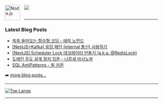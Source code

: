 <img align="left" alt="Node.js" width="50px" src="https://cdn.jsdelivr.net/npm/devicons@1.8.0/!SVG/nodejs_small.svg" style="padding-right:10px;" />  
<img src="https://img.shields.io/badge/Nestjs-E0234E?style=for-the-badge&logo=nestjs&logoColor=white">



<br />
<br />

---

### Latest Blog Posts 
<!-- [codeSTACKr](https://github.com/codeSTACKr) -->
<!-- BLOG-POST-LIST:START -->
- [쏙쏙 들어오는 함수형 코딩 - 에릭 노먼드](https://velog.io/@isntkyu/%EC%8F%99%EC%8F%99-%EB%93%A4%EC%96%B4%EC%98%A4%EB%8A%94-%ED%95%A8%EC%88%98%ED%98%95-%EC%BD%94%EB%94%A9-%EC%97%90%EB%A6%AD-%EB%85%B8%EB%A8%BC%EB%93%9C)
- [[NestJS+Kafka] 응답 패턴 &lpar;internal 통신&rpar; 사용하기](https://velog.io/@isntkyu/NestJSKafka-%EC%9D%91%EB%8B%B5-%ED%8C%A8%ED%84%B4-internal-%ED%86%B5%EC%8B%A0-%EB%8F%84%EC%9E%85-%ED%9A%8C%EA%B3%A0)
- [[NestJS] Scheduler Lock 데코레이터 만들기 &lpar;a.k.a. @RedisLock&rpar;](https://velog.io/@isntkyu/NestJS-Scheduler-Lock-%EB%A7%8C%EB%93%A4%EA%B8%B0-a.k.a.-RedisLock)
- [도메인 주도 설계 철저 입문 - 나루세 마사노부](https://velog.io/@isntkyu/%EB%8F%84%EB%A9%94%EC%9D%B8-%EC%A3%BC%EB%8F%84-%EC%84%A4%EA%B3%84-%EC%B2%A0%EC%A0%80-%EC%9E%85%EB%AC%B8-%EB%82%98%EB%A3%A8%EC%84%B8-%EB%A7%88%EC%82%AC%EB%85%B8%EB%B6%80)
- [SQL AntiPatterns - 빌 카윈](https://velog.io/@isntkyu/SQL-AntiPatterns-%EB%B9%8C-%EC%B9%B4%EC%9C%88)
<!-- BLOG-POST-LIST:END -->

➡️ [more blog posts...](https://velog.io/@isntkyu)

---

[![Top Langs](https://github-readme-stats.vercel.app/api/top-langs/?username=isntkyu&layout=compact)](https://github.com/isntkyu)
  
---
   
<!-- [![yourrepositoryname](https://github-readme-stats.vercel.app/api/pin/?username=isntkyu&repo=velog-total)](https://github.com/isntkyu/velog-total) -->
